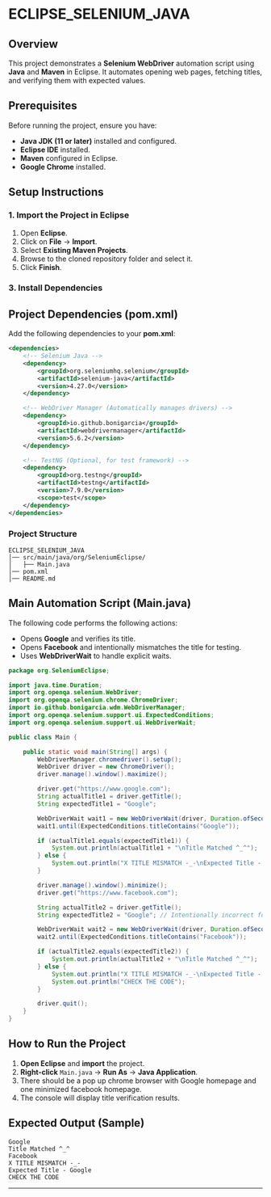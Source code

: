 # **ECLIPSE_SELENIUM_JAVA**

## **Overview**
This project demonstrates a **Selenium WebDriver** automation script using **Java** and **Maven** in Eclipse. It automates opening web pages, fetching titles, and verifying them with expected values.

## **Prerequisites**
Before running the project, ensure you have:
- **Java JDK (11 or later)** installed and configured.
- **Eclipse IDE** installed.
- **Maven** configured in Eclipse.
- **Google Chrome** installed.

## **Setup Instructions**
### **1. Import the Project in Eclipse**
1. Open **Eclipse**.
2. Click on **File** → **Import**.
3. Select **Existing Maven Projects**.
4. Browse to the cloned repository folder and select it.
5. Click **Finish**.

### **3. Install Dependencies**
## **Project Dependencies (pom.xml)**
Add the following dependencies to your **pom.xml**:
```xml
<dependencies>
    <!-- Selenium Java -->
    <dependency>
        <groupId>org.seleniumhq.selenium</groupId>
        <artifactId>selenium-java</artifactId>
        <version>4.27.0</version>
    </dependency>

    <!-- WebDriver Manager (Automatically manages drivers) -->
    <dependency>
        <groupId>io.github.bonigarcia</groupId>
        <artifactId>webdrivermanager</artifactId>
        <version>5.6.2</version>
    </dependency>

    <!-- TestNG (Optional, for test framework) -->
    <dependency>
        <groupId>org.testng</groupId>
        <artifactId>testng</artifactId>
        <version>7.9.0</version>
        <scope>test</scope>
    </dependency>
</dependencies>
```

### **Project Structure**
```
ECLIPSE_SELENIUM_JAVA
│── src/main/java/org/SeleniumEclipse/
│   ├── Main.java
│── pom.xml
│── README.md
```

## **Main Automation Script (Main.java)**
The following code performs the following actions:
- Opens **Google** and verifies its title.
- Opens **Facebook** and intentionally mismatches the title for testing.
- Uses **WebDriverWait** to handle explicit waits.

```java
package org.SeleniumEclipse;

import java.time.Duration;
import org.openqa.selenium.WebDriver;
import org.openqa.selenium.chrome.ChromeDriver;
import io.github.bonigarcia.wdm.WebDriverManager;
import org.openqa.selenium.support.ui.ExpectedConditions;
import org.openqa.selenium.support.ui.WebDriverWait;

public class Main {

    public static void main(String[] args) {
        WebDriverManager.chromedriver().setup();
        WebDriver driver = new ChromeDriver();
        driver.manage().window().maximize();

        driver.get("https://www.google.com");
        String actualTitle1 = driver.getTitle();
        String expectedTitle1 = "Google";

        WebDriverWait wait1 = new WebDriverWait(driver, Duration.ofSeconds(20));
        wait1.until(ExpectedConditions.titleContains("Google"));

        if (actualTitle1.equals(expectedTitle1)) {
            System.out.println(actualTitle1 + "\nTitle Matched ^_^");
        } else {
            System.out.println("X TITLE MISMATCH -_-\nExpected Title - " + expectedTitle1);
        }

        driver.manage().window().minimize();
        driver.get("https://www.facebook.com");

        String actualTitle2 = driver.getTitle();
        String expectedTitle2 = "Google"; // Intentionally incorrect for testing

        WebDriverWait wait2 = new WebDriverWait(driver, Duration.ofSeconds(5));
        wait2.until(ExpectedConditions.titleContains("Facebook"));

        if (actualTitle2.equals(expectedTitle2)) {
            System.out.println(actualTitle2 + "\nTitle Matched ^_^");
        } else {
            System.out.println("X TITLE MISMATCH -_-\nExpected Title - " + expectedTitle2);
            System.out.println("CHECK THE CODE");
        }

        driver.quit();
    }
}
```

## **How to Run the Project**
1. **Open Eclipse** and **import** the project.
2. **Right-click** `Main.java` → **Run As** → **Java Application**.
3. There should be a pop up chrome browser with Google homepage and one minimized facebook homepage.
4. The console will display title verification results.

## **Expected Output (Sample)**
```
Google
Title Matched ^_^
Facebook
X TITLE MISMATCH -_-
Expected Title - Google
CHECK THE CODE
```
---

